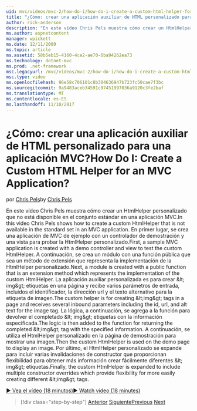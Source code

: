 ```yaml
---
uid: mvc/videos/mvc-2/how-do-i/how-do-i-create-a-custom-html-helper-for-an-mvc-application
title: "¿Cómo: crear una aplicación auxiliar de HTML personalizado para una aplicación MVC? | Microsoft Docs"
author: rick-anderson
description: "En este vídeo Chris Pels muestra cómo crear un HtmlHelper personalizado que no está disponible en el conjunto estándar en una aplicación MVC. En primer lugar, una aplicación MVC de ejemplo..."
ms.author: aspnetcontent
manager: wpickett
ms.date: 12/11/2009
ms.topic: article
ms.assetid: 58b5eb15-4160-4ce2-ae70-6ba94262ea73
ms.technology: dotnet-mvc
ms.prod: .net-framework
msc.legacyurl: /mvc/videos/mvc-2/how-do-i/how-do-i-create-a-custom-html-helper-for-an-mvc-application
msc.type: video
ms.openlocfilehash: 96e58c706101c8b304636947b723fc50cae7f3bc
ms.sourcegitcommit: 9a9483aceb34591c97451997036a9120c3fe2baf
ms.translationtype: MT
ms.contentlocale: es-ES
ms.lasthandoff: 11/10/2017
---
```

<a name="how-do-i-create-a-custom-html-helper-for-an-mvc-application"></a><span data-ttu-id="92e76-105">¿Cómo: crear una aplicación auxiliar de HTML personalizado para una aplicación MVC?</span><span class="sxs-lookup"><span data-stu-id="92e76-105">How Do I: Create a Custom HTML Helper for an MVC Application?</span></span>
====================
<span data-ttu-id="92e76-106">por [Chris Pels](https://twitter.com/chrispels)</span><span class="sxs-lookup"><span data-stu-id="92e76-106">by [Chris Pels](https://twitter.com/chrispels)</span></span>

<span data-ttu-id="92e76-107">En este vídeo Chris Pels muestra cómo crear un HtmlHelper personalizado que no está disponible en el conjunto estándar en una aplicación MVC.</span><span class="sxs-lookup"><span data-stu-id="92e76-107">In this video Chris Pels shows how to create a custom HtmlHelper that is not available in the standard set in an MVC application.</span></span> <span data-ttu-id="92e76-108">En primer lugar, se crea una aplicación de MVC de ejemplo con un controlador de demostración y una vista para probar la HtmlHelper personalizado.</span><span class="sxs-lookup"><span data-stu-id="92e76-108">First, a sample MVC application is created with a demo controller and view to test the custom HtmlHelper.</span></span> <span data-ttu-id="92e76-109">A continuación, se crea un módulo con una función pública que sea un método de extensión que representa la implementación de la HtmlHelper personalizado.</span><span class="sxs-lookup"><span data-stu-id="92e76-109">Next, a module is created with a public function that is an extension method which represents the implementation of the custom HtmlHelper.</span></span> <span data-ttu-id="92e76-110">La aplicación auxiliar personalizada es para crear &amp;lt; img&amp;gt; etiquetas en una página y recibe varios parámetros de entrada, incluidos el identificador, la dirección url y el texto alternativo para la etiqueta de imagen.</span><span class="sxs-lookup"><span data-stu-id="92e76-110">The custom helper is for creating &amp;lt;img&amp;gt; tags in a page and receives several inbound parameters including the id, url, and alt text for the image tag.</span></span> <span data-ttu-id="92e76-111">La lógica, a continuación, se agrega a la función para devolver el completado &amp;lt; img&amp;gt; etiquetas con la información especificada.</span><span class="sxs-lookup"><span data-stu-id="92e76-111">The logic is then added to the function for returning the completed &amp;lt;img&amp;gt; tag with the specified information.</span></span> <span data-ttu-id="92e76-112">A continuación, se utiliza el HtmlHelper personalizado en la página de demostración para mostrar una imagen.</span><span class="sxs-lookup"><span data-stu-id="92e76-112">Then the custom HtmlHelper is used on the demo page to display an image.</span></span> <span data-ttu-id="92e76-113">Por último, el HtmlHelper personalizado se expande para incluir varias invalidaciones de constructor que proporcionan flexibilidad para obtener más información crear fácilmente diferentes &amp;lt; img&amp;gt; etiquetas.</span><span class="sxs-lookup"><span data-stu-id="92e76-113">Finally, the custom HtmlHelper is expanded to include multiple constructor overrides which provide flexibility for more easily creating different &amp;lt;img&amp;gt; tags.</span></span>

[<span data-ttu-id="92e76-114">&#9654; Vea el vídeo (18 minutos)</span><span class="sxs-lookup"><span data-stu-id="92e76-114">&#9654; Watch video (18 minutes)</span></span>](https://channel9.msdn.com/Blogs/ASP-NET-Site-Videos/how-do-i-create-a-custom-html-helper-for-an-mvc-application)

>[!div class="step-by-step"]
<span data-ttu-id="92e76-115">[Anterior](how-do-i-implement-view-models-to-manage-data-for-aspnet-mvc-views.md)
[Siguiente](how-do-i-work-with-model-binders-in-an-mvc-application.md)</span><span class="sxs-lookup"><span data-stu-id="92e76-115">[Previous](how-do-i-implement-view-models-to-manage-data-for-aspnet-mvc-views.md)
[Next](how-do-i-work-with-model-binders-in-an-mvc-application.md)</span></span>
